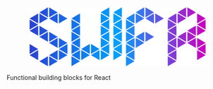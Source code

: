 <p align="center">
  <img src="https://raw.githubusercontent.com/huubhermsen/swifr/master/.github/images/swifr.svg" width="400" height="134" alt="Swifr.js" />
</p>

Functional building blocks for React
